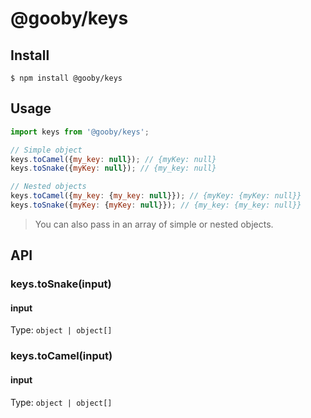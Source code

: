 # @gooby/keys

## Install

```
$ npm install @gooby/keys
```

## Usage

```js
import keys from '@gooby/keys';

// Simple object
keys.toCamel({my_key: null}); // {myKey: null}
keys.toSnake({myKey: null}); // {my_key: null}

// Nested objects
keys.toCamel({my_key: {my_key: null}}); // {myKey: {myKey: null}}
keys.toSnake({myKey: {myKey: null}}); // {my_key: {my_key: null}}
```
> You can also pass in an array of simple or nested objects.

## API
### keys.toSnake(input)
#### input
Type: `object | object[]`

            
### keys.toCamel(input)
#### input
Type: `object | object[]`